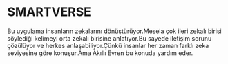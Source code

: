 # SMARTVERSE
Bu uygulama insanların zekalarını dönüştürüyor.Mesela çok ileri zekalı birisi söylediği kelimeyi orta zekalı birisine anlatıyor.Bu sayede iletişim sorunu çözülüyor ve herkes anlaşabiliyor.Çünkü insanlar her zaman farklı zeka seviyesine göre konuşur.Ama Akıllı Evren bu konuda yardım eder.
